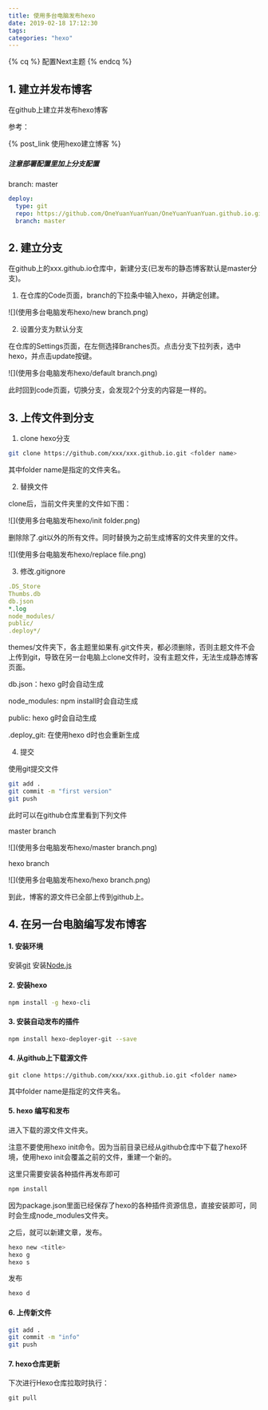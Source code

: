 ```yaml
---
title: 使用多台电脑发布hexo
date: 2019-02-18 17:12:30
tags:
categories: "hexo"
---
```


<!-- 标签别名 -->
{% cq %} 
配置Next主题
{% endcq %}

<!-- more -->





##  1. 建立并发布博客

在github上建立并发布hexo博客

参考：

{% post_link 使用hexo建立博客 %}

##### 注意部署配置里加上分支配置

branch: master

```yaml
deploy:
  type: git
  repo: https://github.com/OneYuanYuanYuan/OneYuanYuanYuan.github.io.git
  branch: master
```



##  2. 建立分支

在github上的xxx.github.io仓库中，新建分支(已发布的静态博客默认是master分支)。

1. 在仓库的Code页面，branch的下拉条中输入hexo，并确定创建。

![](使用多台电脑发布hexo/new branch.png)



2. 设置分支为默认分支

在仓库的Settings页面，在左侧选择Branches页。点击分支下拉列表，选中hexo，并点击update按键。

![](使用多台电脑发布hexo/default branch.png)

此时回到code页面，切换分支，会发现2个分支的内容是一样的。



## 3. 上传文件到分支

1. clone hexo分支

```bash
git clone https://github.com/xxx/xxx.github.io.git <folder name>
```

其中folder name是指定的文件夹名。



2. 替换文件

clone后，当前文件夹里的文件如下图：

![](使用多台电脑发布hexo/init folder.png)

删除除了.git以外的所有文件。同时替换为之前生成博客的文件夹里的文件。

![](使用多台电脑发布hexo/replace file.png)

3. 修改.gitignore

```yaml
.DS_Store
Thumbs.db
db.json
*.log
node_modules/
public/
.deploy*/
```

themes/文件夹下，各主题里如果有.git文件夹，都必须删除，否则主题文件不会上传到git，导致在另一台电脑上clone文件时，没有主题文件，无法生成静态博客页面。

db.json：hexo g时会自动生成

node_modules: npm install时会自动生成

public: hexo g时会自动生成

.deploy_git: 在使用hexo d时也会重新生成



4. 提交

使用git提交文件

```bash
git add .
git commit -m "first version"
git push
```

此时可以在github仓库里看到下列文件

master branch

![](使用多台电脑发布hexo/master branch.png)



hexo branch

![](使用多台电脑发布hexo/hexo branch.png)



到此，博客的源文件已全部上传到github上。



## 4. 在另一台电脑编写发布博客

#### 1. 安装环境

安装[git](https://git-scm.com/download/win)
安装[Node.js](https://nodejs.org/en/)



#### 2. 安装hexo

```bash
npm install -g hexo-cli 
```



#### 3. 安装自动发布的插件

```bash
npm install hexo-deployer-git --save
```



#### 4. 从github上下载源文件

```
git clone https://github.com/xxx/xxx.github.io.git <folder name>
```

其中folder name是指定的文件夹名。



#### 5. hexo 编写和发布

进入下载的源文件文件夹。

注意不要使用hexo init命令。因为当前目录已经从github仓库中下载了hexo环境，使用hexo init会覆盖之前的文件，重建一个新的。

这里只需要安装各种插件再发布即可

```bash
npm install
```

因为package.json里面已经保存了hexo的各种插件资源信息，直接安装即可，同时会生成node_modules文件夹。

之后，就可以新建文章，发布。

```bash
hexo new <title>
hexo g
hexo s
```

发布

```bash
hexo d
```



#### 6. 上传新文件

```bash
git add .
git commit -m "info"
git push
```



#### 7. hexo仓库更新

下次进行Hexo仓库拉取时执行：

```
git pull
```







